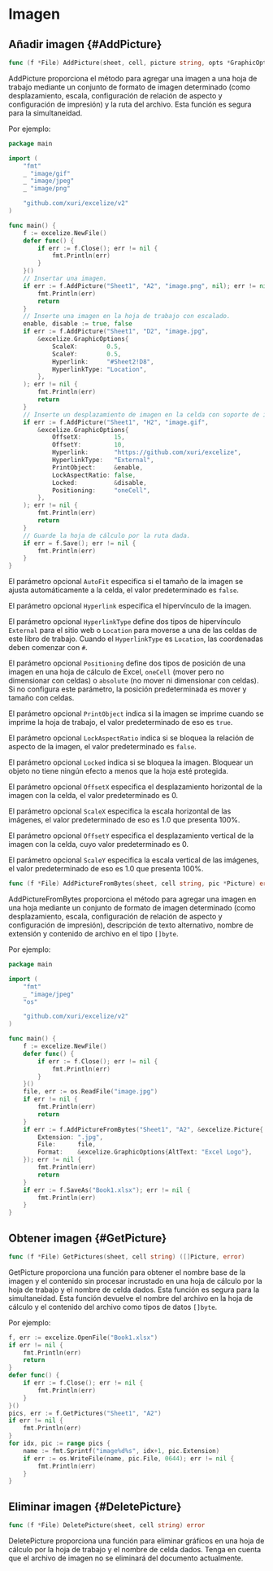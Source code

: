 # Imagen

## Añadir imagen {#AddPicture}

```go
func (f *File) AddPicture(sheet, cell, picture string, opts *GraphicOptions) error
```

AddPicture proporciona el método para agregar una imagen a una hoja de trabajo mediante un conjunto de formato de imagen determinado (como desplazamiento, escala, configuración de relación de aspecto y configuración de impresión) y la ruta del archivo. Esta función es segura para la simultaneidad.

Por ejemplo:

```go
package main

import (
    "fmt"
    _ "image/gif"
    _ "image/jpeg"
    _ "image/png"

    "github.com/xuri/excelize/v2"
)

func main() {
    f := excelize.NewFile()
    defer func() {
        if err := f.Close(); err != nil {
            fmt.Println(err)
        }
    }()
    // Insertar una imagen.
    if err := f.AddPicture("Sheet1", "A2", "image.png", nil); err != nil {
        fmt.Println(err)
        return
    }
    // Inserte una imagen en la hoja de trabajo con escalado.
    enable, disable := true, false
    if err := f.AddPicture("Sheet1", "D2", "image.jpg",
        &excelize.GraphicOptions{
            ScaleX:        0.5,
            ScaleY:        0.5,
            Hyperlink:     "#Sheet2!D8",
            HyperlinkType: "Location",
        },
    ); err != nil {
        fmt.Println(err)
        return
    }
    // Inserte un desplazamiento de imagen en la celda con soporte de impresión.
    if err := f.AddPicture("Sheet1", "H2", "image.gif",
        &excelize.GraphicOptions{
            OffsetX:         15,
            OffsetY:         10,
            Hyperlink:       "https://github.com/xuri/excelize",
            HyperlinkType:   "External",
            PrintObject:     &enable,
            LockAspectRatio: false,
            Locked:          &disable,
            Positioning:     "oneCell",
        },
    ); err != nil {
        fmt.Println(err)
        return
    }
    // Guarde la hoja de cálculo por la ruta dada.
    if err = f.Save(); err != nil {
        fmt.Println(err)
    }
}
```

El parámetro opcional `AutoFit` especifica si el tamaño de la imagen se ajusta automáticamente a la celda, el valor predeterminado es `false`.

El parámetro opcional `Hyperlink` especifica el hipervínculo de la imagen.

El parámetro opcional `HyperlinkType` define dos tipos de hipervínculo `External` para el sitio web o `Location` para moverse a una de las celdas de este libro de trabajo. Cuando el `HyperlinkType` es `Location`, las coordenadas deben comenzar con `#`.

El parámetro opcional `Positioning` define dos tipos de posición de una imagen en una hoja de cálculo de Excel, `oneCell` (mover pero no dimensionar con celdas) o `absolute` (no mover ni dimensionar con celdas). Si no configura este parámetro, la posición predeterminada es mover y tamaño con celdas.

El parámetro opcional `PrintObject` indica si la imagen se imprime cuando se imprime la hoja de trabajo, el valor predeterminado de eso es `true`.

El parámetro opcional `LockAspectRatio` indica si se bloquea la relación de aspecto de la imagen, el valor predeterminado es `false`.

El parámetro opcional `Locked` indica si se bloquea la imagen. Bloquear un objeto no tiene ningún efecto a menos que la hoja esté protegida.

El parámetro opcional `OffsetX` especifica el desplazamiento horizontal de la imagen con la celda, el valor predeterminado es 0.

El parámetro opcional `ScaleX` especifica la escala horizontal de las imágenes, el valor predeterminado de eso es 1.0 que presenta 100%.

El parámetro opcional `OffsetY` especifica el desplazamiento vertical de la imagen con la celda, cuyo valor predeterminado es 0.

El parámetro opcional `ScaleY` especifica la escala vertical de las imágenes, el valor predeterminado de eso es 1.0 que presenta 100%.

```go
func (f *File) AddPictureFromBytes(sheet, cell string, pic *Picture) error
```

AddPictureFromBytes proporciona el método para agregar una imagen en una hoja mediante un conjunto de formato de imagen determinado (como desplazamiento, escala, configuración de relación de aspecto y configuración de impresión), descripción de texto alternativo, nombre de extensión y contenido de archivo en el tipo `[]byte`.

Por ejemplo:

```go
package main

import (
    "fmt"
    _ "image/jpeg"
    "os"

    "github.com/xuri/excelize/v2"
)

func main() {
    f := excelize.NewFile()
    defer func() {
        if err := f.Close(); err != nil {
            fmt.Println(err)
        }
    }()
    file, err := os.ReadFile("image.jpg")
    if err != nil {
        fmt.Println(err)
        return
    }
    if err := f.AddPictureFromBytes("Sheet1", "A2", &excelize.Picture{
        Extension: ".jpg",
        File:      file,
        Format:    &excelize.GraphicOptions{AltText: "Excel Logo"},
    }); err != nil {
        fmt.Println(err)
        return
    }
    if err := f.SaveAs("Book1.xlsx"); err != nil {
        fmt.Println(err)
    }
}
```

## Obtener imagen {#GetPicture}

```go
func (f *File) GetPictures(sheet, cell string) ([]Picture, error)
```

GetPicture proporciona una función para obtener el nombre base de la imagen y el contenido sin procesar incrustado en una hoja de cálculo por la hoja de trabajo y el nombre de celda dados. Esta función es segura para la simultaneidad. Esta función devuelve el nombre del archivo en la hoja de cálculo y el contenido del archivo como tipos de datos `[]byte`.

Por ejemplo:

```go
f, err := excelize.OpenFile("Book1.xlsx")
if err != nil {
    fmt.Println(err)
    return
}
defer func() {
    if err := f.Close(); err != nil {
        fmt.Println(err)
    }
}()
pics, err := f.GetPictures("Sheet1", "A2")
if err != nil {
    fmt.Println(err)
}
for idx, pic := range pics {
    name := fmt.Sprintf("image%d%s", idx+1, pic.Extension)
    if err := os.WriteFile(name, pic.File, 0644); err != nil {
        fmt.Println(err)
    }
}
```

## Eliminar imagen {#DeletePicture}

```go
func (f *File) DeletePicture(sheet, cell string) error
```

DeletePicture proporciona una función para eliminar gráficos en una hoja de cálculo por la hoja de trabajo y el nombre de celda dados. Tenga en cuenta que el archivo de imagen no se eliminará del documento actualmente.
